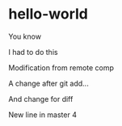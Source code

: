 # hello-world
You know

I had to do this

Modification from remote comp

A change after git add...

And change for diff

New line in master 4
